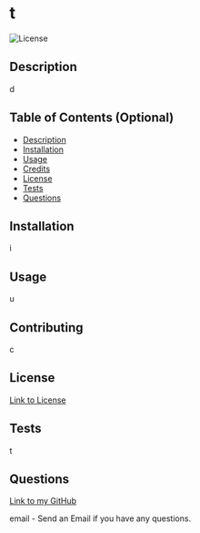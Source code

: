 # t

![License](https://img.shields.io/badge/License-Apache_2.0-blue.svg)
## Description

d

## Table of Contents (Optional)

- [Description](#description)
- [Installation](#installation)
- [Usage](#usage)
- [Credits](#credits)
- [License](#license)
- [Tests](#tests)
- [Questions](#questions)

## Installation

i

## Usage

u

## Contributing

c

## License
  [Link to License](https://opensource.org/licenses/Apache-2.0)
  
## Tests

t

## Questions

[Link to my GitHub](https://github.com/hayessea000)

email - Send an Email if you have any questions.